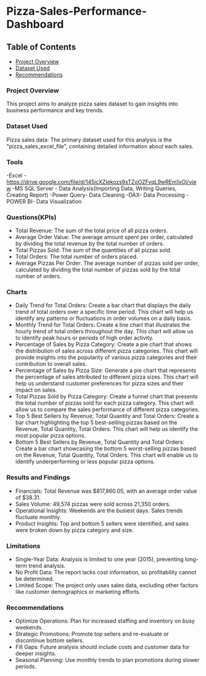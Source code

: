 # Pizza-Sales-Performance-Dashboard

## Table of Contents
- [Project Overview](#project-overview)
- [Dataset Used](#dataset-used)
-  [Recommendations](#recommendations)

### Project Overview
This project aims to analyze pizza sales dataset to gain insights into business performance and key trends.

### Dataset Used
Pizza sales data: The primary dataset used for this analysis is the "pizza_sales_excel_file", containing detailed information about each sales.

### Tools
-Excel - https://drive.google.com/file/d/145icXZlekozs9xTZoOZFvqL9wREm1xOj/view
-MS SQL Server - Data Analysis(Importing Data, Writing Queries, Creating Report)
-Power Query- Data Cleaning
-DAX- Data Processing
-POWER BI- Data Visualization

### Questions(KPIs)
 * Total Revenue: The sum of the total price of all pizza orders.
 * Average Order Value: The average amount spent per order, calculated by dividing the total revenue by the total number of orders.
 * Total Pizzas Sold: The sum of the quantities of all pizzas sold.
 * Total Orders: The total number of orders placed.
 * Average Pizzas Per Order: The average number of pizzas sold per order, calculated by dividing the total number of pizzas sold by the total number of orders.
### Charts
* Daily Trend for Total Orders:
   Create a bar chart that displays the daily trend of total orders over a specific time period. This chart will help us identify any patterns or fluctuations in order volumes on a daily basis.
 * Monthly Trend for Total Orders:
   Create a line chart that illustrates the hourly trend of total orders throughout the day. This chart will allow us to identify peak hours or periods of high order activity.
 * Percentage of Sales by Pizza Category:
   Create a pie chart that shows the distribution of sales across different pizza categories. This chart will provide insights into the popularity of various pizza categories and their contribution to overall sales.
 * Percentage of Sales by Pizza Size:
   Generate a pie chart that represents the percentage of sales attributed to different pizza sizes. This chart will help us understand customer preferences for pizza sizes and their impact on sales.
 * Total Pizzas Sold by Pizza Category:
   Create a funnel chart that presents the total number of pizzas sold for each pizza category. This chart will allow us to compare the sales performance of different pizza categories.
 * Top 5 Best Sellers by Revenue, Total Quantity and Total Orders:
   Create a bar chart highlighting the top 5 best-selling pizzas based on the Revenue, Total Quantity, Total Orders. This chart will help us identify the most popular pizza options.
 * Bottom 5 Best Sellers by Revenue, Total Quantity and Total Orders:
   Create a bar chart showcasing the bottom 5 worst-selling pizzas based on the Revenue, Total Quantity, Total Orders. This chart will enable us to identify underperforming or less popular pizza options.
   
### Results and Findings
 * Financials: Total Revenue was $817,860.05, with an average order value of $38.31.
 * Sales Volume: 49,574 pizzas were sold across 21,350 orders.
 * Operational Insights: Weekends are the busiest days. Sales trends fluctuate monthly.
 * Product Insights: Top and bottom 5 sellers were identified, and sales were broken down by pizza category and size.
   
### Limitations
 * Single-Year Data: Analysis is limited to one year (2015), preventing long-term trend analysis.
 * No Profit Data: The report lacks cost information, so profitability cannot be determined.
 * Limited Scope: The project only uses sales data, excluding other factors like customer demographics or marketing efforts.
   
### Recommendations
 * Optimize Operations: Plan for increased staffing and inventory on busy weekends.
 * Strategic Promotions: Promote top sellers and re-evaluate or discontinue bottom sellers.
 * Fill Gaps: Future analysis should include costs and customer data for deeper insights.
 * Seasonal Planning: Use monthly trends to plan promotions during slower periods.
